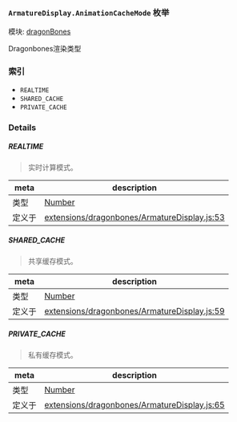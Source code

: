### `ArmatureDisplay.AnimationCacheMode` 枚举



模块: [dragonBones](../modules/dragonBones.md)


Dragonbones渲染类型


### 索引
  - `REALTIME`
  - `SHARED_CACHE`
  - `PRIVATE_CACHE`

### Details


##### REALTIME

> 实时计算模式。

| meta | description |
|------|-------------|
| 类型 | <a href="https://developer.mozilla.org/en/JavaScript/Reference/Global_Objects/Number" class="crosslink external" target="_blank">Number</a> |
| 定义于 | [extensions/dragonbones/ArmatureDisplay.js:53](https://github.com/cocos-creator/engine/blob/9b7a7dc11ce49f0fdca3c34df5ab59604060c0a4/extensions/dragonbones/ArmatureDisplay.js#L53) |



##### SHARED_CACHE

> 共享缓存模式。

| meta | description |
|------|-------------|
| 类型 | <a href="https://developer.mozilla.org/en/JavaScript/Reference/Global_Objects/Number" class="crosslink external" target="_blank">Number</a> |
| 定义于 | [extensions/dragonbones/ArmatureDisplay.js:59](https://github.com/cocos-creator/engine/blob/9b7a7dc11ce49f0fdca3c34df5ab59604060c0a4/extensions/dragonbones/ArmatureDisplay.js#L59) |



##### PRIVATE_CACHE

> 私有缓存模式。

| meta | description |
|------|-------------|
| 类型 | <a href="https://developer.mozilla.org/en/JavaScript/Reference/Global_Objects/Number" class="crosslink external" target="_blank">Number</a> |
| 定义于 | [extensions/dragonbones/ArmatureDisplay.js:65](https://github.com/cocos-creator/engine/blob/9b7a7dc11ce49f0fdca3c34df5ab59604060c0a4/extensions/dragonbones/ArmatureDisplay.js#L65) |


